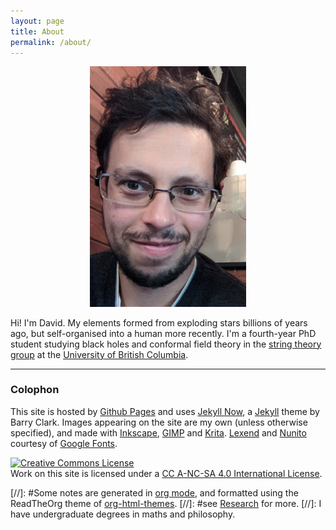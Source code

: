 ```yaml
---
layout: page
title: About
permalink: /about/
---
```


<div style="text-align:center"><img src ="/images/selfie1.png" width="250px" /></div>

Hi! I'm David.
My elements formed from exploding stars billions of years ago, but
self-organised into a human more recently.
I'm a fourth-year PhD student studying black holes and conformal field
theory in the [string theory group](http://www.phas.ubc.ca/~strings/) at the
[University of British Columbia](https://www.ubc.ca/).
<!-- studying
conformal field theory, quantum information and black holes.
I am generously supported by a UBC
[International Doctoral Fellowship](https://www.grad.ubc.ca/campus-community/meet-our-students/wakeham-david). -->
<!-- I was born and raised in Melbourne, Australia.-->
<!-- , and picked up degrees in
philosophy, maths, and physics along the way. -->
<!-- My CV is available if you ask nicely.-->

<!-- ### Contact me

- *Office*: Hennings, 418 (UBC Point Grey)
- *Email*: dvid.a.wakeham@gmail.com (replace 7 with 'a') -->

- - -

### Colophon

This site is hosted by [Github Pages](https://pages.github.com/) and
uses [Jekyll Now](https://github.com/barryclark/jekyll-now), a
[Jekyll](https://jekyllrb.com/) theme by Barry Clark.
Images appearing on the site are my own (unless otherwise specified),
and made with [Inkscape](https://inkscape.org/en/),
[GIMP](https://www.gimp.org/) and [Krita](https://krita.org/en/).
[Lexend](https://fonts.google.com/specimen/Lexend+Deca) and
[Nunito](https://fonts.google.com/specimen/Nunito) courtesy of [Google Fonts](https://fonts.google.com/).

<a rel="license"
href="http://creativecommons.org/licenses/by-nc-sa/4.0/"><img
alt="Creative Commons License" style="border-width:0"
src="https://i.creativecommons.org/l/by-nc-sa/4.0/88x31.png" /></a><br
/>Work on this site is licensed under a <a rel="license"
href="http://creativecommons.org/licenses/by-nc-sa/4.0/">CC A-NC-SA 4.0 International License</a>.

[//]: #Some notes are generated in [org mode](https://orgmode.org/), and formatted using the ReadTheOrg theme of [org-html-themes](https://github.com/fniessen/org-html-themes).
[//]: #see [Research](https://hapax.github.io/research/) for more.
[//]: I have undergraduate degrees in maths and philosophy.
